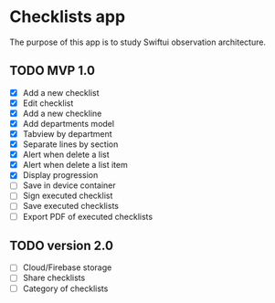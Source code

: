 #  Checklists app

The purpose of this app is to study Swiftui observation architecture. 

## TODO MVP 1.0

- [x] Add a new checklist
- [x] Edit checklist
- [x] Add a new checkline
- [x] Add departments model
- [x] Tabview by department
- [x] Separate lines by section
- [x] Alert when delete a list
- [x] Alert when delete a list item
- [x] Display progression
- [ ] Save in device container
- [ ] Sign executed checklist
- [ ] Save executed checklists
- [ ] Export PDF of executed checklists

## TODO version 2.0

- [ ] Cloud/Firebase storage
- [ ] Share checklists
- [ ] Category of checklists
